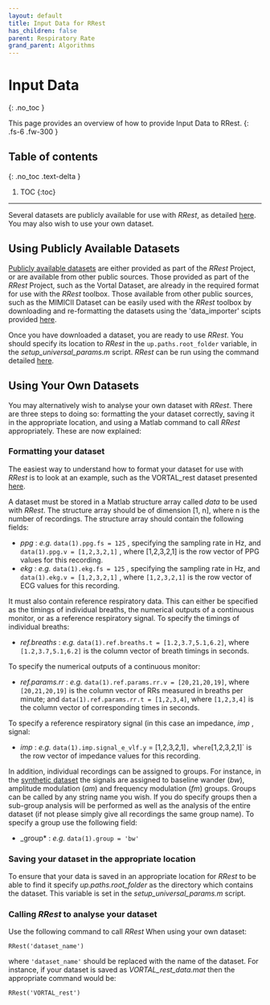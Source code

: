 ```yaml
---
layout: default
title: Input Data for RRest
has_children: false
parent: Respiratory Rate
grand_parent: Algorithms
---
```


# Input Data
{: .no_toc }

This page provides an overview of how to provide Input Data to RRest.
{: .fs-6 .fw-300 }

## Table of contents
{: .no_toc .text-delta }

1. TOC
{:toc}

---

Several datasets are publicly available for use with _RRest_, as detailed [here](http://peterhcharlton.github.io/RRest/datasets.html). You may also wish to use your own dataset.

## Using Publicly Available Datasets
[Publicly available datasets](http://peterhcharlton.github.io/RRest/datasets.html) are either provided as part of the _RRest_ Project, or are available from other public sources. Those provided as part of the _RRest_ Project, such as the Vortal Dataset, are already in the required format for use with the _RRest_ toolbox. Those available from other public sources, such as the MIMICII Dataset can be easily used with the _RRest_ toolbox by downloading and re-formatting the datasets using the 'data_importer' scipts provided [here](https://github.com/peterhcharlton/RRest/tree/master/RRest_v1.0/Data_Import_Scripts).

Once you have downloaded a dataset, you are ready to use _RRest_. You should specify its location to _RRest_ in the `up.paths.root_folder` variable, in the _setup_universal_params.m_ script. _RRest_ can be run using the command detailed [here](https://github.com/peterhcharlton/RRest/wiki/Getting-Started#run-your-first-analysis).

## Using Your Own Datasets
You may alternatively wish to analyse your own dataset with _RRest_. There are three steps to doing so: formatting the your dataset correctly, saving it in the appropriate location, and using a Matlab command to call _RRest_ appropriately. These are now explained:

### Formatting your dataset
The easiest way to understand how to format your dataset for use with _RRest_ is to look at an example, such as the VORTAL_rest dataset presented [here](http://peterhcharlton.github.io/RRest/vortal_dataset.html).

A dataset must be stored in a Matlab structure array called _data_ to be used with _RRest_. The structure array should be of dimension [1, n], where n is the number of recordings. The structure array should contain the following fields:

* _ppg_ : _e.g._ `data(1).ppg.fs = 125` , specifying the sampling rate in Hz, and `data(1).ppg.v = [1,2,3,2,1]` , where [1,2,3,2,1] is the row vector of PPG values for this recording.
* _ekg_ : _e.g._ `data(1).ekg.fs = 125` , specifying the sampling rate in Hz, and `data(1).ekg.v = [1,2,3,2,1]` , where `[1,2,3,2,1]` is the row vector of ECG values for this recording.

It must also contain reference respiratory data. This can either be specified as the timings of individual breaths, the numerical outputs of a continuous monitor, or as a reference respiratory signal. To specify the timings of individual breaths:

* _ref.breaths_ : _e.g._ `data(1).ref.breaths.t = [1.2,3.7,5.1,6.2]`, where `[1.2,3.7,5.1,6.2]` is the column vector of breath timings in seconds.

To specify the numerical outputs of a continuous monitor:

* _ref.params.rr_ : _e.g._ `data(1).ref.params.rr.v = [20,21,20,19]`, where `[20,21,20,19]` is the column vector of RRs measured in breaths per minute; and `data(1).ref.params.rr.t = [1,2,3,4]`, where `[1,2,3,4]` is the column vector of corresponding times in seconds.

To specify a reference respiratory signal (in this case an impedance, _imp_ , signal:

* _imp_ : _e.g._ `data(1).imp.signal_e_vlf.y` = [1,2,3,2,1]` , where `[1,2,3,2,1]` is the row vector of impedance values for this recording.

In addition, individual recordings can be assigned to groups. For instance, in the [synthetic dataset](http://peterhcharlton.github.io/RRest/synthetic_dataset.html) the signals are assigned to baseline wander (_bw_), amplitude modulation (_am_) and frequency modulation (_fm_) groups. Groups can be called by any string name you wish. If you do specify groups then a sub-group analysis will be performed as well as the analysis of the entire dataset (if not please simply give all recordings the same group name). To specify a group use the following field:

* _group* : _e.g._ `data(1).group = 'bw'`

### Saving your dataset in the appropriate location
To ensure that your data is saved in an appropriate location for _RRest_ to be able to find it specify _up.paths.root_folder_ as the directory which contains the dataset. This variable is set in the _setup_universal_params.m_ script.

### Calling _RRest_ to analyse your dataset
Use the following command to call _RRest_ When using your own dataset:

`RRest('dataset_name')`

where `'dataset_name'` should be replaced with the name of the dataset. For instance, if your dataset is saved as _VORTAL_rest_data.mat_ then the appropriate command would be:

`RRest('VORTAL_rest')`